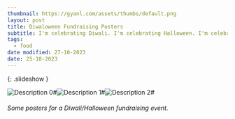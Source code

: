 ```yaml
---
thumbnail: https://gyanl.com/assets/thumbs/default.png
layout: post
title: Diwaloween Fundraising Posters
subtitle: I'm celebrating Diwali. I'm celebrating Halloween. I'm celebrating combination Diwali and Halloween.
tags:
  - food
date modified: 27-10-2023
date: 25-10-2023
---
```

{: .slideshow }

![Description 0](https://gyanl.com/assets/Diwaloween-0.png)#![Description 1](https://gyanl.com/assets/Diwaloween-1.png)#![Description 2](https://gyanl.com/assets/Diwaloween-2.png)#

###### Some posters for a Diwali/Halloween fundraising event.